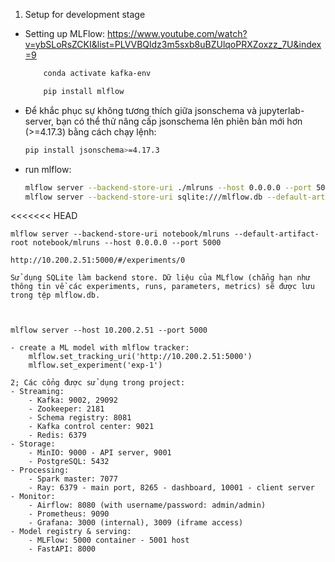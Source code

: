 1. Setup for development stage
- Setting up MLFlow: https://www.youtube.com/watch?v=ybSLoRsZCKI&list=PLVVBQldz3m5sxb8uBZUlqoPRXZoxzz_7U&index=9
    ```bash
        conda activate kafka-env
    ```
    ```bash
        pip install mlflow
    ```
- Để khắc phục sự không tương thích giữa jsonschema và jupyterlab-server, bạn có thể thử nâng cấp jsonschema lên phiên bản mới hơn (>=4.17.3) bằng cách chạy lệnh:
    ```bash
    pip install jsonschema>=4.17.3
    ```
- run mlflow: 
    ```bash
    mlflow server --backend-store-uri ./mlruns --host 0.0.0.0 --port 5000
    mlflow server --backend-store-uri sqlite:///mlflow.db --default-artifact-root ./mlruns --host 0.0.0.0 --port 5000
<<<<<<< HEAD

    mlflow server --backend-store-uri notebook/mlruns --default-artifact-root notebook/mlruns --host 0.0.0.0 --port 5000

    http://10.200.2.51:5000/#/experiments/0

    Sử dụng SQLite làm backend store. Dữ liệu của MLflow (chẳng hạn như thông tin về các experiments, runs, parameters, metrics) sẽ được lưu trong tệp mlflow.db.
    


    mlflow server --host 10.200.2.51 --port 5000
```
- create a ML model with mlflow tracker:
    mlflow.set_tracking_uri('http://10.200.2.51:5000')
    mlflow.set_experiment('exp-1')

2; Các cổng được sử dụng trong project:
- Streaming: 
    - Kafka: 9002, 29092
    - Zookeeper: 2181
    - Schema registry: 8081
    - Kafka control center: 9021
    - Redis: 6379
- Storage:
    - MinIO: 9000 - API server, 9001
    - PostgreSQL: 5432
- Processing:
    - Spark master: 7077
    - Ray: 6379 - main port, 8265 - dashboard, 10001 - client server
- Monitor: 
    - Airflow: 8080 (with username/password: admin/admin)
    - Prometheus: 9090
    - Grafana: 3000 (internal), 3009 (iframe access)
- Model registry & serving:
    - MLFlow: 5000 container - 5001 host
    - FastAPI: 8000